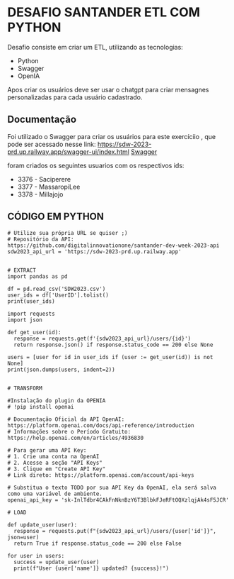 # DESAFIO SANTANDER ETL COM PYTHON

Desafio  consiste em criar um ETL, utilizando as tecnologias:
- Python
- Swagger
- OpenIA

Apos criar os usuários deve ser usar o chatgpt para criar mensagnes personalizadas para cada usuário cadastrado.



## Documentação
Foi utilizado o Swagger para criar os usuários para este exercíciio , que pode ser acessado nesse link:
<https://sdw-2023-prd.up.railway.app/swagger-ui/index.html>
[Swagger](https://sdw-2023-prd.up.railway.app/swagger-ui/index.html)

foram criados os seguintes usuarios com os respectivos ids:
- 3376 - Saciperere
- 3377 - MassaropiLee
- 3378 - Millajojo

## CÓDIGO EM PYTHON

```
# Utilize sua própria URL se quiser ;)
# Repositório da API: https://github.com/digitalinnovationone/santander-dev-week-2023-api
sdw2023_api_url = 'https://sdw-2023-prd.up.railway.app'


# EXTRACT
import pandas as pd

df = pd.read_csv('SDW2023.csv')
user_ids = df['UserID'].tolist()
print(user_ids)

import requests
import json

def get_user(id):
  response = requests.get(f'{sdw2023_api_url}/users/{id}')
  return response.json() if response.status_code == 200 else None

users = [user for id in user_ids if (user := get_user(id)) is not None]
print(json.dumps(users, indent=2))


# TRANSFORM

#Instalação do plugin da OPENIA
# !pip install openai 

# Documentação Oficial da API OpenAI: https://platform.openai.com/docs/api-reference/introduction
# Informações sobre o Período Gratuito: https://help.openai.com/en/articles/4936830

# Para gerar uma API Key:
# 1. Crie uma conta na OpenAI
# 2. Acesse a seção "API Keys"
# 3. Clique em "Create API Key"
# Link direto: https://platform.openai.com/account/api-keys

# Substitua o texto TODO por sua API Key da OpenAI, ela será salva como uma variável de ambiente.
openai_api_key = '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'

# LOAD

def update_user(user):
  response = requests.put(f"{sdw2023_api_url}/users/{user['id']}", json=user)
  return True if response.status_code == 200 else False

for user in users:
  success = update_user(user)
  print(f"User {user['name']} updated? {success}!")

```




